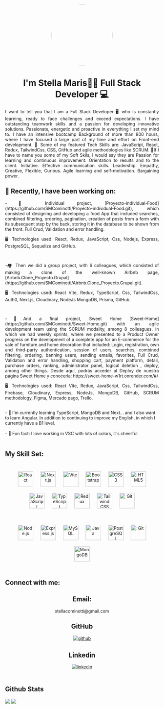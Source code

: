 <div align="center">
<img src="https://cdn-vana.com/cdn-cgi/image/width=640,format=auto,quality=80/https://storage.googleapis.com/vana-jobs-output/caae3b79-26b6-4f69-96f0-eb5e8c0c271b%2F94782212-327d-4a1a-b40b-45236f6508e5.png" align="center" height="200" width="200" style="border-radius: 50%;" />

</div>  
  

# <div align="center">I'm Stella Maris👩‍💻 Full Stack Developer 💻</div>  
<div align="justify">
<p> I want to tell you that I am a Full Stack Developer 🖥️ who is constantly learning, ready to face challenges and exceed expectations. I have outstanding teamwork skills and a passion for developing innovative solutions. Passionate, energetic and proactive in everything I set my mind to. I have an intensive bootcamp Background of more than 800 hours, where I have focused a large part of my time and effort on Front-end development.
🚀 Some of my featured Tech Skills are: JavaScript, React, Redux, TailwindCss, CSS, GitHub and agile methodologies like SCRUM.
🫶If I have to name you some of my Soft Skils, I would say they are Passion for learning and continuous improvement. Orientation to results and to the client. Initiative. Effective communication skills. Leadership. Empathy, Creative, Flexible, Curious. Agile learning and self-motivation. Bargaining power. </p>
</div>

 
##  🔭 Recently, I have been working on: 
<div align="justify">
<p>
-🍔 Individual project, [Proyecto-individual-Food](https://github.com/SMCominotti/Proyecto-individual-Food.git), which consisted of designing and developing a food App that included searches, combined filtering, ordering, pagination, creation of posts from a form with its subsequent step by the back, storing it in the database to be shown from the front. Full Crud, Validation and error handling.
</p> 
<p>
🖥️ Technologies used: React, Redux, JavaScript, Css, Nodejs, Express, PostgreSQL, Sequelize and GitHub.
</p> 
</div>
<br/> 
<div align="justify">
<p>
-🏘️ Then we did a group project, with 6 colleagues, which consisted of making a clone of the well-known Airbnb page, [Airbnb.Clone_Proyecto.Grupal](https://github.com/SMCominotti/Airbnb.Clone_Proyecto.Grupal.git).
</p>
<p>
🖥️ Technologies used: React Vite, Redux, TypeScript, Css, TailwindCss, Auth0, Next.js, Cloudinary, NodeJs MongoDB, Prisma, GitHub.
 </p> 
</div>
<br/> 
<div align="justify">
<p>
-🏡And a final project, Sweet Home [Sweet-Home](https://github.com/SMCominotti/Sweet-Home.git) with an agile development team using the SCRUM modality, among 8 colleagues, in which we had weekly sprints, where we presented to a Product Owner progress on the development of a complete app for an E-commerce for the sale of furniture and home decoration that included: Login, registration, own and third-party authentication, session of users, searches, combined filtering, ordering, banning users, sending emails, favorites, Full Crud, Validation and error handling, shopping cart, payment platform, detail, purchase orders, ranking, administrator panel, logical deletion , deploy, among other things. Desde aquí, podrás acceder al Deploy de nuestra página Sweet Home y conocerla: https://sweet-home-w1rt.onrender.com/#/ 
</p> 
<p>
🖥️ Technologies used: React Vite, Redux, JavaScript, Css, TailwindCss, Firebase, Cloudinary, Express, NodeJs, MongoDB, GitHub, SCRUM methodology, Figma, Mercado pago, Trello.
</p>
</div>
<br/> 
- 👀 I'm currently learning TypeScript, MongoDB and Next... and I also want to learn Angular. In addition to continuing to improve my English, in which I currently have a B1 level.
<br/> 
<br/> 
- 🌈 Fun fact: I love working in VSC with lots of colors, it´s cheerful  
  

<br/>  
<br/> 

## My Skill Set:  
<br>



 
<div align="center">
<a href="https://reactjs.org/" target="_blank"><img style="margin: 10px" src="https://profilinator.rishav.dev/skills-assets/react-original-wordmark.svg" alt="React" height="50" /></a>
<a href="https://nextjs.org/" target="_blank"><img style="margin: 10px" src="https://tse2.mm.bing.net/th?id=OIP.KhEi6z8wYQZVa0IFYmaUXAHaHa&pid=Api&P=0&h=180" alt="Next.js" height="50" /></a>
<a href="https://vitejs.dev/" target="_blank"><img style="margin: 10px" src="https://tse4.mm.bing.net/th?id=OIP.sjmTj1vtTlo_PKXhRYqHPgHaHa&pid=Api&P=0&h=180" alt="Vite" height="50" /></a>
<a href="https://getbootstrap.com/docs/3.4/javascript/" target="_blank"><img style="margin: 10px" src="https://profilinator.rishav.dev/skills-assets/bootstrap-plain.svg" alt="Bootstrap" height="50" /></a>
<a href="https://www.w3schools.com/css/" target="_blank"><img style="margin: 10px" src="https://profilinator.rishav.dev/skills-assets/css3-original-wordmark.svg" alt="CSS3" height="50" /></a>
<a href="https://en.wikipedia.org/wiki/HTML5" target="_blank"><img style="margin: 10px" src="https://profilinator.rishav.dev/skills-assets/html5-original-wordmark.svg" alt="HTML5" height="50" /></a>
<a href="https://www.javascript.com/" target="_blank"><img style="margin: 10px" src="https://profilinator.rishav.dev/skills-assets/javascript-original.svg" alt="JavaScript" height="50" /></a>
<a href="https://www.typescriptlang.org/" target="_blank"><img style="margin: 10px" src="https://profilinator.rishav.dev/skills-assets/typescript-original.svg" alt="TypeScript" height="50" /></a>
<a href="https://redux.js.org/" target="_blank"><img style="margin: 10px" src="https://profilinator.rishav.dev/skills-assets/redux-original.svg" alt="Redux" height="50" /></a>
<a href="https://www.tailwindcss.com/" target="_blank"><img style="margin: 10px" src="https://profilinator.rishav.dev/skills-assets/tailwindcss.svg" alt="Tailwind CSS" height="50" /></a>
<a href="https://github.com/" target="_blank"><img style="margin: 10px" src="https://profilinator.rishav.dev/skills-assets/git-scm-icon.svg" alt="Git" height="50" /></a>
</div>

</td><td valign="top" width="33%">

<br>
<br>

 
<div align="center">  
<a href="https://nodejs.org/" target="_blank"><img style="margin: 10px" src="https://profilinator.rishav.dev/skills-assets/nodejs-original-wordmark.svg" alt="Node.js" height="50" /></a>  
<a href="https://expressjs.com/" target="_blank"><img style="margin: 10px" src="https://profilinator.rishav.dev/skills-assets/express-original-wordmark.svg" alt="Express.js" height="50" /></a>  
<a href="https://www.mysql.com/" target="_blank"><img style="margin: 10px" src="https://profilinator.rishav.dev/skills-assets/mysql-original-wordmark.svg" alt="MySQL" height="50" /></a>  
<a href="https://www.java.com/" target="_blank"><img style="margin: 10px" src="https://profilinator.rishav.dev/skills-assets/java-original-wordmark.svg" alt="Java" height="50" /></a>  
<a href="https://www.postgresql.org/" target="_blank"><img style="margin: 10px" src="https://profilinator.rishav.dev/skills-assets/postgresql-original-wordmark.svg" alt="PostgreSQL" height="50" /></a>  
<a href="https://github.com/" target="_blank"><img style="margin: 10px" src="https://profilinator.rishav.dev/skills-assets/git-scm-icon.svg" alt="Git" height="50" /></a>  
<a href="https://www.mongodb.com/" target="_blank"><img style="margin: 10px" src="https://profilinator.rishav.dev/skills-assets/mongodb-original-wordmark.svg" alt="MongoDB" height="50" /></a>
</div>

</td><td valign="top" width="33%">


<br/>  

## Connect with me:

<div align="center"> 
<h2> Email:</h2>
stellacominotti@gmail.com
<h2> GitHub</h2>
<a href="https://github.com/SMCominotti" target="_blank">
<img src=https://img.shields.io/badge/github-%2324292e.svg?&style=for-the-badge&logo=github&logoColor=white alt=github style="margin-bottom: 5px;" />
</a>
<h2>Linkedin</h2>
<a href="https://linkedin.com/in/https://www.linkedin.com/in/stella-maris-cominotti/" target="_blank">
<img src=https://img.shields.io/badge/linkedin-%231E77B5.svg?&style=for-the-badge&logo=linkedin&logoColor=white alt=linkedin style="margin-bottom: 5px;" />
</a>  
</div>  
  

<br/>  


## Github Stats  

<div>
  <img src="https://github-readme-stats.vercel.app/api?username=SMCominotti&show_icons=true&count_private=true&hide_border=true" align="center" />
  <img src="https://github-readme-stats.vercel.app/api/top-langs/?username=SMCominotti&theme=react&layout=compact&langs_count=6&include_all_commits=true" align="center" />
</div>




